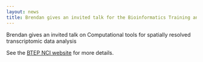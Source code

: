 ```yaml
---
layout: news
title: Brendan gives an invited talk for the Bioinformatics Training and Education Program at the National Cancer Institute
---
```


Brendan gives an invited talk on Computational tools for spatially resolved transcriptomic data analysis

See the [BTEP NCI website](https://bioinformatics.ccr.cancer.gov/btep/classes/computational-tools-for-spatially-resolved-transcriptomic-data-analysis-brendan-miller) for more details.

